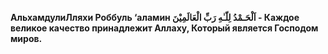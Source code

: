 **АльхамдулиЛляхи Роббуль ‘аламин اَلْحَـمْدُ لِلّـٰهِ رَبِّ الْعَالَمِيْنَ - Каждое великое качество принадлежит Аллаху, Который является Господом миров.**